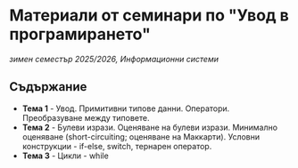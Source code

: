 # Материали от семинари по "Увод в програмирането"
*зимен семестър 2025/2026, Информационни системи*

## Съдържание
- **Тема 1** - Увод. Примитивни типове данни. Оператори. Преобразуване между типовете.
- **Тема 2** - Булеви изрази. Оценяване на булеви изрази. Минимално оценяване (short-circuiting; оценяване на Маккарти). Условни конструкции - if-else, switch, тернарен оператор.
- **Тема 3** - Цикли - while
